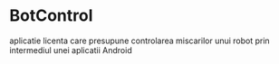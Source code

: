 # BotControl
aplicatie licenta care presupune controlarea miscarilor unui robot prin intermediul unei aplicatii Android
